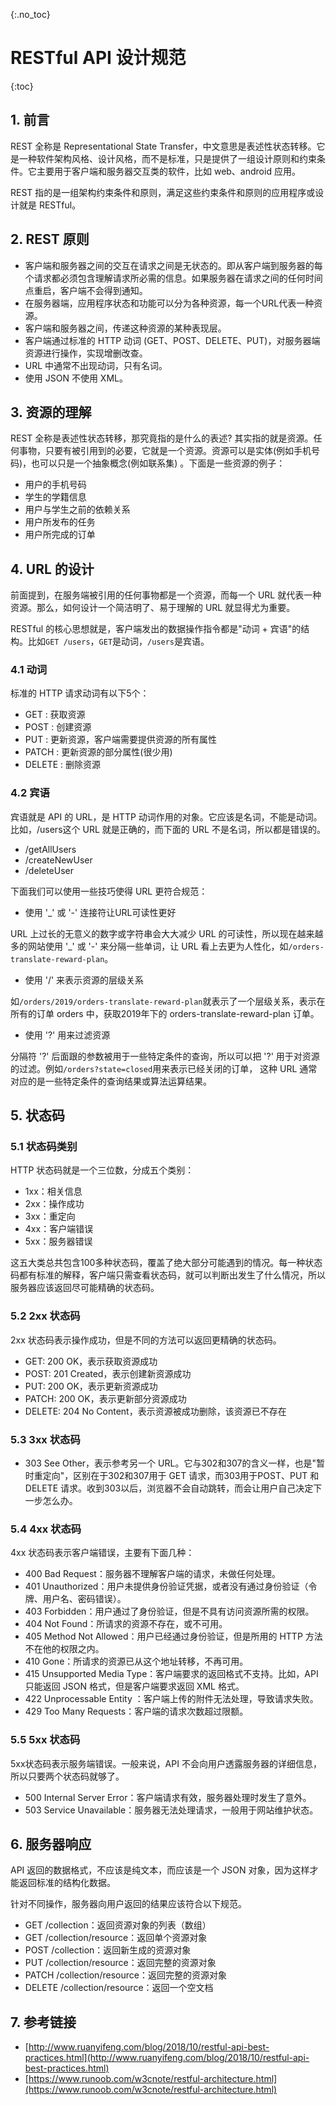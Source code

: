 {:.no_toc}

# RESTful API 设计规范

{:toc}

## 1. 前言
REST 全称是 Representational State Transfer，中文意思是表述性状态转移。它是一种软件架构风格、设计风格，而不是标准，只是提供了一组设计原则和约束条件。它主要用于客户端和服务器交互类的软件，比如 web、android 应用。

REST 指的是一组架构约束条件和原则，满足这些约束条件和原则的应用程序或设计就是 RESTful。

## 2. REST 原则
- 客户端和服务器之间的交互在请求之间是无状态的。即从客户端到服务器的每个请求都必须包含理解请求所必需的信息。如果服务器在请求之间的任何时间点重启，客户端不会得到通知。
- 在服务器端，应用程序状态和功能可以分为各种资源，每一个URL代表一种资源。
- 客户端和服务器之间，传递这种资源的某种表现层。
- 客户端通过标准的 HTTP 动词 (GET、POST、DELETE、PUT)，对服务器端资源进行操作，实现增删改查。
- URL 中通常不出现动词，只有名词。
- 使用 JSON 不使用 XML。

## 3. 资源的理解
REST 全称是表述性状态转移，那究竟指的是什么的表述? 其实指的就是资源。任何事物，只要有被引用到的必要，它就是一个资源。资源可以是实体(例如手机号码)，也可以只是一个抽象概念(例如联系集) 。下面是一些资源的例子：
- 用户的手机号码
- 学生的学籍信息
- 用户与学生之前的依赖关系
- 用户所发布的任务
- 用户所完成的订单

## 4. URL 的设计
前面提到，在服务端被引用的任何事物都是一个资源，而每一个 URL 就代表一种资源。那么，如何设计一个简洁明了、易于理解的 URL 就显得尤为重要。

RESTful 的核心思想就是，客户端发出的数据操作指令都是"动词 + 宾语"的结构。比如`GET /users`，`GET`是动词，`/users`是宾语。

### 4.1 动词
标准的 HTTP 请求动词有以下5个：
- GET : 获取资源
- POST : 创建资源
- PUT : 更新资源，客户端需要提供资源的所有属性
- PATCH : 更新资源的部分属性(很少用)
- DELETE : 删除资源

### 4.2 宾语
宾语就是 API 的 URL，是 HTTP 动词作用的对象。它应该是名词，不能是动词。比如，/users这个 URL 就是正确的，而下面的 URL 不是名词，所以都是错误的。
- /getAllUsers
- /createNewUser
- /deleteUser

下面我们可以使用一些技巧使得 URL 更符合规范：
- 使用 '_' 或 '-' 连接符让URL可读性更好

URL 上过长的无意义的数字或字符串会大大减少 URL 的可读性，所以现在越来越多的网站使用 '_' 或 '-' 来分隔一些单词，让 URL 看上去更为人性化，如`/orders-translate-reward-plan`。

- 使用 '/' 来表示资源的层级关系

如`/orders/2019/orders-translate-reward-plan`就表示了一个层级关系，表示在所有的订单 orders 中，获取2019年下的 orders-translate-reward-plan 订单。

- 使用 '?' 用来过滤资源

分隔符 '?' 后面跟的参数被用于一些特定条件的查询，所以可以把 '?' 用于对资源的过滤。例如`/orders?state=closed`用来表示已经关闭的订单， 这种 URL 通常对应的是一些特定条件的查询结果或算法运算结果。

## 5. 状态码
### 5.1 状态码类别
HTTP 状态码就是一个三位数，分成五个类别：
- 1xx：相关信息
- 2xx：操作成功
- 3xx：重定向
- 4xx：客户端错误
- 5xx：服务器错误

这五大类总共包含100多种状态码，覆盖了绝大部分可能遇到的情况。每一种状态码都有标准的解释，客户端只需查看状态码，就可以判断出发生了什么情况，所以服务器应该返回尽可能精确的状态码。

### 5.2 2xx 状态码
2xx 状态码表示操作成功，但是不同的方法可以返回更精确的状态码。
- GET: 200 OK，表示获取资源成功
- POST: 201 Created，表示创建新资源成功
- PUT: 200 OK，表示更新资源成功
- PATCH: 200 OK，表示更新部分资源成功
- DELETE: 204 No Content，表示资源被成功删除，该资源已不存在

### 5.3 3xx 状态码
- 303 See Other，表示参考另一个 URL。它与302和307的含义一样，也是"暂时重定向"，区别在于302和307用于 GET 请求，而303用于POST、PUT 和 DELETE 请求。收到303以后，浏览器不会自动跳转，而会让用户自己决定下一步怎么办。

### 5.4 4xx 状态码
4xx 状态码表示客户端错误，主要有下面几种：
- 400 Bad Request：服务器不理解客户端的请求，未做任何处理。
- 401 Unauthorized：用户未提供身份验证凭据，或者没有通过身份验证（令牌、用户名、密码错误）。
- 403 Forbidden：用户通过了身份验证，但是不具有访问资源所需的权限。
- 404 Not Found：所请求的资源不存在，或不可用。
- 405 Method Not Allowed：用户已经通过身份验证，但是所用的 HTTP 方法不在他的权限之内。
- 410 Gone：所请求的资源已从这个地址转移，不再可用。
- 415 Unsupported Media Type：客户端要求的返回格式不支持。比如，API 只能返回 JSON 格式，但是客户端要求返回 XML 格式。
- 422 Unprocessable Entity ：客户端上传的附件无法处理，导致请求失败。
- 429 Too Many Requests：客户端的请求次数超过限额。

### 5.5 5xx 状态码
5xx状态码表示服务端错误。一般来说，API 不会向用户透露服务器的详细信息，所以只要两个状态码就够了。
- 500 Internal Server Error：客户端请求有效，服务器处理时发生了意外。
- 503 Service Unavailable：服务器无法处理请求，一般用于网站维护状态。

## 6. 服务器响应
API 返回的数据格式，不应该是纯文本，而应该是一个 JSON 对象，因为这样才能返回标准的结构化数据。

针对不同操作，服务器向用户返回的结果应该符合以下规范。
- GET /collection：返回资源对象的列表（数组）
- GET /collection/resource：返回单个资源对象
- POST /collection：返回新生成的资源对象
- PUT /collection/resource：返回完整的资源对象
- PATCH /collection/resource：返回完整的资源对象
- DELETE /collection/resource：返回一个空文档

## 7. 参考链接
- [http://www.ruanyifeng.com/blog/2018/10/restful-api-best-practices.html](http://www.ruanyifeng.com/blog/2018/10/restful-api-best-practices.html)
- [https://www.runoob.com/w3cnote/restful-architecture.html](https://www.runoob.com/w3cnote/restful-architecture.html)